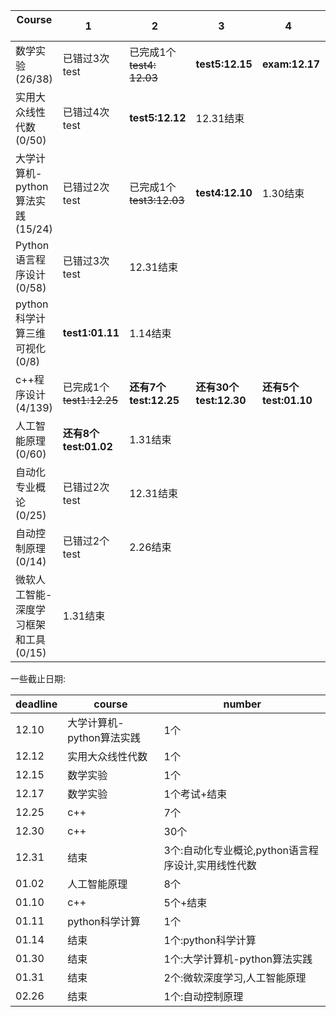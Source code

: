 Course   |1    | 2    |   3     |  4    |   5   |
---------|-----|------|---------|-------|------|
数学实验(26/38)|已错过3次test|已完成1个~~test4: 12.03~~|**test5:12.15**|**exam:12.17**|12.17结束|
实用大众线性代数(0/50)|已错过4次test|**test5:12.12**|12.31结束|
大学计算机-python算法实践(15/24)|已错过2次test|已完成1个~~test3:12.03~~|**test4:12.10**|1.30结束|
Python语言程序设计(0/58)|已错过3次test|12.31结束|
python科学计算三维可视化(0/8)|**test1:01.11**|1.14结束|
c++程序设计(4/139)|已完成1个~~test1:12.25~~|**还有7个test:12.25**|**还有30个test:12.30**|**还有5个test:01.10**|1.10结束
人工智能原理(0/60)|**还有8个test:01.02**|1.31结束|
自动化专业概论(0/25)|已错过2次test|12.31结束|
自动控制原理(0/14)|已错过2个test|2.26结束|
微软人工智能-深度学习框架和工具(0/15)|1.31结束|


一些截止日期:

deadline|course|number|
--------|------|------|
12.10|大学计算机-python算法实践|1个
12.12|实用大众线性代数|1个
12.15|数学实验|1个|
12.17|数学实验|1个考试+结束
12.25|c++|7个
12.30|c++|30个|
12.31|结束|3个:自动化专业概论,python语言程序设计,实用线性代数
01.02|人工智能原理|8个|
01.10|c++|5个+结束
01.11|python科学计算|1个
01.14|结束|1个:python科学计算
01.30|结束|1个:大学计算机-python算法实践
01.31|结束|2个:微软深度学习,人工智能原理
02.26|结束|1个:自动控制原理
